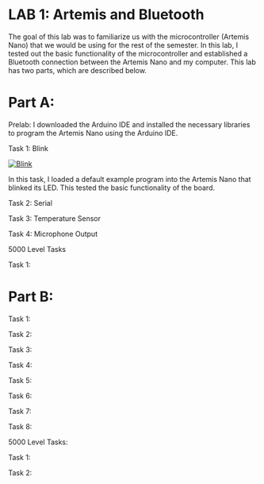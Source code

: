 # LAB 1: Artemis and Bluetooth
The goal of this lab was to familiarize us with the microcontroller (Artemis Nano) that we would be using for the rest of the semester. In this lab, I tested out the basic functionality of the microcontroller and established a Bluetooth connection between the Artemis Nano and my computer. This lab has two parts, which are described below.

# Part A:
Prelab: I downloaded the Arduino IDE and installed the necessary libraries to program the Artemis Nano using the Arduino IDE. 

Task 1: Blink

[![Blink](https://youtube.com/shorts/03luXKfBtho?feature=share/0.jpg)](https://youtube.com/shorts/03luXKfBtho?feature=share)

In this task, I loaded a default example program into the Artemis Nano that blinked its LED. This tested the basic functionality of the board. 

Task 2: Serial

Task 3: Temperature Sensor

Task 4: Microphone Output

5000 Level Tasks

Task 1:

# Part B:

Task 1:

Task 2:

Task 3:

Task 4:

Task 5:

Task 6:

Task 7: 

Task 8:

5000 Level Tasks:

Task 1:

Task 2:




